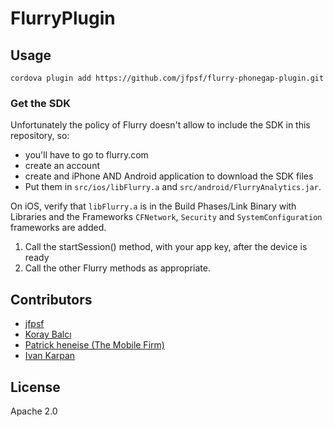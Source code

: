FlurryPlugin
============

## Usage

    cordova plugin add https://github.com/jfpsf/flurry-phonegap-plugin.git


### Get the SDK
Unfortunately the policy of Flurry doesn't allow to include the SDK in this repository, so:

- you'll have to go to flurry.com
- create an account
- create and iPhone AND Android application to download the SDK files
- Put them in `src/ios/libFlurry.a` and `src/android/FlurryAnalytics.jar`.


On iOS, verify that `libFlurry.a` is in the Build Phases/Link Binary with Libraries and the Frameworks `CFNetwork`, `Security` and `SystemConfiguration` frameworks are added.


1. Call the startSession() method, with your app key, after the device is ready
2. Call the other Flurry methods as appropriate.


## Contributors

- [jfpsf](https://github.com/jfpsf)
- [Koray Balcı](https://github.com/Koraybalci)
- [Patrick heneise (The Mobile Firm)](https://github.com/PatrickHeneise)
- [Ivan Karpan](https://github.com/IvanKarpan)

## License
Apache 2.0
